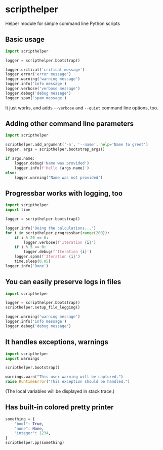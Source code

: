 # scripthelper

Helper module for simple command line Python scripts

## Basic usage

```python
import scripthelper

logger = scripthelper.bootstrap()

logger.critical('critical message')
logger.error('error message')
logger.warning('warning message')
logger.info('info message')
logger.verbose('verbose message')
logger.debug('debug message')
logger.spam('spam message')
```

It just works, and adds `--verbose` and `--quiet` command line options, too.

## Adding other command line parameters

```python
import scripthelper

scripthelper.add_argument('-n', '--name', help='Name to greet')
logger, args = scripthelper.bootstrap_args()

if args.name:
    logger.debug('Name was provided')
    logger.info(f'Hello {args.name}')
else:
    logger.warning('Name was not provided')
```

## Progressbar works with logging, too

```python
import scripthelper
import time

logger = scripthelper.bootstrap()

logger.info('Doing the calculations...')
for i in scripthelper.progressbar(range(200)):
    if i % 20 == 0:
        logger.verbose(f'Iteration {i}')
    if i % 5 == 0:
        logger.debug(f'Iteration {i}')
    logger.spam(f'Iteration {i}')
    time.sleep(0.05)
logger.info('Done')
```

## You can easily preserve logs in files

```python
import scripthelper

logger = scripthelper.bootstrap()
scripthelper.setup_file_logging()

logger.warning('warning message')
logger.info('info message')
logger.debug('debug message')
```

## It handles exceptions, warnings

```python
import scripthelper
import warnings

scripthelper.bootstrap()

warnings.warn("This user warning will be captured.")
raise RuntimeError("This exception should be handled.")
```

(The local variables will be displayed in stack trace.)

## Has built-in colored pretty printer

```python
something = {
    "bool": True,
    "none": None,
    "integer": 1234,
}
scripthelper.pp(something)
```
